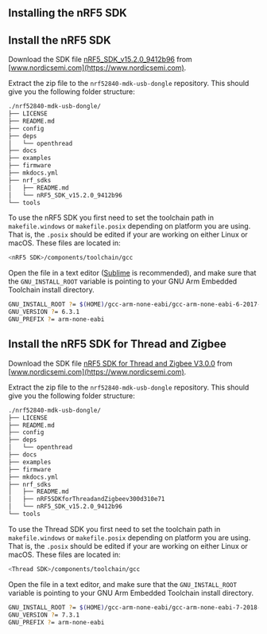 ## Installing the nRF5 SDK

## Install the nRF5 SDK

Download the SDK file [nRF5_SDK_v15.2.0_9412b96](https://www.nordicsemi.com/Software-and-Tools/Software/nRF5-SDK/Download#infotabs) from [www.nordicsemi.com](https://www.nordicsemi.com).

Extract the zip file to the `nrf52840-mdk-usb-dongle` repository. This should give you the following folder structure:

``` sh
./nrf52840-mdk-usb-dongle/
├── LICENSE
├── README.md
├── config
├── deps
│   └── openthread
├── docs
├── examples
├── firmware
├── mkdocs.yml
├── nrf_sdks
│   ├── README.md
│   └── nRF5_SDK_v15.2.0_9412b96
└── tools
```

To use the nRF5 SDK you first need to set the toolchain path in `makefile.windows` or `makefile.posix` depending on platform you are using. That is, the `.posix` should be edited if your are working on either Linux or macOS. These files are located in:

``` sh
<nRF5 SDK>/components/toolchain/gcc
```

Open the file in a text editor ([Sublime](https://www.sublimetext.com/) is recommended), and make sure that the `GNU_INSTALL_ROOT` variable is pointing to your GNU Arm Embedded Toolchain install directory.

``` sh
GNU_INSTALL_ROOT ?= $(HOME)/gcc-arm-none-eabi/gcc-arm-none-eabi-6-2017-q2-update/bin/
GNU_VERSION ?= 6.3.1
GNU_PREFIX ?= arm-none-eabi
```

## Install the nRF5 SDK for Thread and Zigbee

Download the SDK file [nRF5 SDK for Thread and Zigbee V3.0.0](https://www.nordicsemi.com/Software-and-Tools/Software/nRF5-SDK-for-Thread-and-Zigbee/Download#infotabs) from [www.nordicsemi.com](https://www.nordicsemi.com).

Extract the zip file to the `nrf52840-mdk-usb-dongle` repository. This should give you the following folder structure:

``` sh
./nrf52840-mdk-usb-dongle/
├── LICENSE
├── README.md
├── config
├── deps
│   └── openthread
├── docs
├── examples
├── firmware
├── mkdocs.yml
├── nrf_sdks
│   ├── README.md
│   ├── nRF5SDKforThreadandZigbeev300d310e71
│   └── nRF5_SDK_v15.2.0_9412b96
└── tools
```

To use the Thread SDK you first need to set the toolchain path in `makefile.windows` or `makefile.posix` depending on platform you are using. That is, the `.posix` should be edited if your are working on either Linux or macOS. These files are located in:

``` sh
<Thread SDK>/components/toolchain/gcc
```

Open the file in a text editor, and make sure that the `GNU_INSTALL_ROOT` variable is pointing to your GNU Arm Embedded Toolchain install directory.

``` sh
GNU_INSTALL_ROOT ?= $(HOME)/gcc-arm-none-eabi/gcc-arm-none-eabi-7-2018-q2-update/bin/
GNU_VERSION ?= 7.3.1
GNU_PREFIX ?= arm-none-eabi
```
